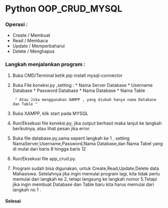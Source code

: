 # Python OOP_CRUD_MYSQL #


### Operasi : 
* Create / Membuat
* Read / Membaca
* Update / Memperbaharui
* Delete / Menghapus

### Langkah menjalankan program : 

1. Buka CMD/Terminal ketik pip install mysql-connector

2. Buka File koneksi.py ,setting :
			* Nama Server Database
			* Username Database
			* Password Database
			* Nama Database
			* Nama Table

		" Atau Jika menggunakan XAMPP , yang diubah hanya nama Database dan Table "

3. Buka XAMPP, klik start pada MYSQL

4. Run/Eksekusi file koneksi.py, jika output berhasil maka lanjut ke langkah berikutnya, atau lihat pesan jika error.

5. Buka file database.py,sama seperti langkah ke 1 , setting NamaServer,Username,Password,Nama Database,dan Nama Tabel yang di mulai dari baris 8 hingga baris 12

6. Run/Eksekusi file app_crud.py.

7. Program sudah bisa digunakan, untuk Create,Read,Update,Delete data Mahasiswa. Setelahnya jika ingin memulai program lagi, kita tidak perlu memulai dari langkah ke 2, tetapi langsung ke langkah nomor 5.Tetapi jika ingin membuat Database dan Table baru kita harus memulai dari langkah
no 1 .


#### Selesai ####


